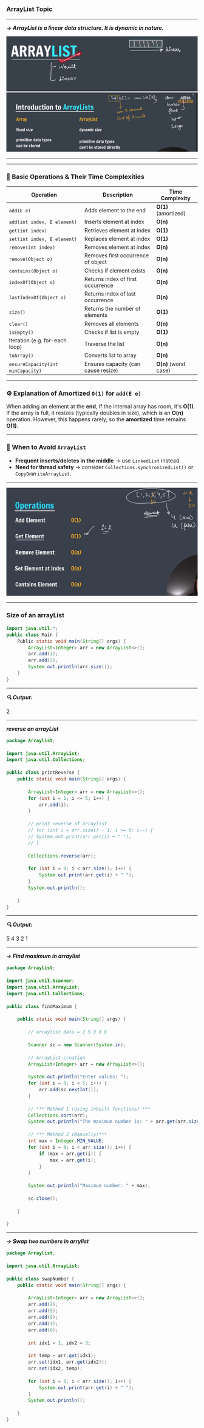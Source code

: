 ### **ArrayList Topic**

---

**_-> ArrayList is a linear data structure. It is dynamic in nature._**

![ArrayList](images/image.png)
![ArrayList](images/image1.png)

---

---

### 📌 Basic Operations & Their Time Complexities

| **Operation**                     | **Description**                     | **Time Complexity**   |
| --------------------------------- | ----------------------------------- | --------------------- |
| `add(E e)`                        | Adds element to the end             | **O(1)** (amortized)  |
| `add(int index, E element)`       | Inserts element at index            | **O(n)**              |
| `get(int index)`                  | Retrieves element at index          | **O(1)**              |
| `set(int index, E element)`       | Replaces element at index           | **O(1)**              |
| `remove(int index)`               | Removes element at index            | **O(n)**              |
| `remove(Object o)`                | Removes first occurrence of object  | **O(n)**              |
| `contains(Object o)`              | Checks if element exists            | **O(n)**              |
| `indexOf(Object o)`               | Returns index of first occurrence   | **O(n)**              |
| `lastIndexOf(Object o)`           | Returns index of last occurrence    | **O(n)**              |
| `size()`                          | Returns the number of elements      | **O(1)**              |
| `clear()`                         | Removes all elements                | **O(n)**              |
| `isEmpty()`                       | Checks if list is empty             | **O(1)**              |
| Iteration (e.g. for-each loop)    | Traverse the list                   | **O(n)**              |
| `toArray()`                       | Converts list to array              | **O(n)**              |
| `ensureCapacity(int minCapacity)` | Ensures capacity (can cause resize) | **O(n)** (worst case) |

---

### ⚙️ Explanation of Amortized `O(1)` for `add(E e)`

When adding an element at the **end**, if the internal array has room, it's **O(1)**. If the array is full, it resizes (typically doubles in size), which is an **O(n)** operation. However, this happens rarely, so the **amortized** time remains **O(1)**.

---

### 🚫 When to Avoid `ArrayList`

- **Frequent inserts/deletes in the middle** → use `LinkedList` instead.
- **Need for thread safety** → consider `Collections.synchronizedList()` or `CopyOnWriteArrayList`.

---

![operations](images/image2.png)

---

### Size of an arrayList

```java
import java.util.*;
public class Main {
    Public static void main(String[] args) {
        ArrayList<Integer> arr = new ArrayList<>();
        arr.add(1);
        arr.add(2);
        System.out.println(arr.size());
    }
}
```

---

**_🔍 Output:_**

2

---

**_reverse an arrayList_**

```java
package Arraylist;

import java.util.ArrayList;
import java.util.Collections;

public class printReverse {
    public static void main(String[] args) {

        ArrayList<Integer> arr = new ArrayList<>();
        for (int i = 1; i <= 5; i++) {
            arr.add(i);
        }

        // print reverse of arraylist
        // for (int i = arr.size() - 1; i >= 0; i--) {
        // System.out.print(arr.get(i) + " ");
        // }

        Collections.reverse(arr);

        for (int i = 0; i < arr.size(); i++) {
            System.out.print(arr.get(i) + " ");
        }
        System.out.println();

    }
}
```

---

**_🔍 Output:_**

5 4 3 2 1

---

**_-> Find maximum in arraylist_**

```java
package Arraylist;

import java.util.Scanner;
import java.util.ArrayList;
import java.util.Collections;

public class findMaximum {

    public static void main(String[] args) {

        // arraylist data = 2 5 9 3 6

        Scanner sc = new Scanner(System.in);

        // ArrayList creation
        ArrayList<Integer> arr = new ArrayList<>();

        System.out.println("Enter values: ");
        for (int i = 0; i < 5; i++) {
            arr.add(sc.nextInt());
        }

        // *** Method 1 (Using inbuilt functions) ***
        Collections.sort(arr);
        System.out.println("The maximum number is: " + arr.get(arr.size() - 1));

        // *** Method 2 (Manually)***
        int max = Integer.MIN_VALUE;
        for (int i = 0; i < arr.size(); i++) {
            if (max < arr.get(i)) {
                max = arr.get(i);
            }
        }

        System.out.println("Maximum number: " + max);

        sc.close();

    }

}

```

---

**_-> Swap two numbers in arrylist_**

```java
package Arraylist;

import java.util.ArrayList;

public class swapNumber {
    public static void main(String[] args) {

        ArrayList<Integer> arr = new ArrayList<>();
        arr.add(2);
        arr.add(5);
        arr.add(9);
        arr.add(3);
        arr.add(6);

        int idx1 = 1, idx2 = 3;

        int temp = arr.get(idx1);
        arr.set(idx1, arr.get(idx2));
        arr.set(idx2, temp);

        for (int i = 0; i < arr.size(); i++) {
            System.out.print(arr.get(i) + " ");
        }
        System.out.println();

    }
}
```
